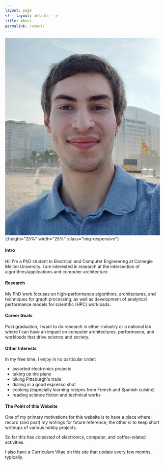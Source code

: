 ```yaml
---
layout: page
<!-- layout: default -->
title: About
permalink: /about/
---
```


![Me, in Rio at my first Conference](/images/me.png){:height="25%" width="25%" :class="img-responsive"}

#### Intro
Hi! I'm a PhD student in Electrical and Computer Engineering at Carnegie Mellon University. I am interested in research at the intersection of algorithms/applications and computer architecture. 

#### Research
My PhD work focuses on high-performance algorithms, architectures, and techniques for graph processing, as well as development of analytical performance models for scientific (HPC) workloads.

#### Career Goals
Post graduation, I want to do research in either industry or a national lab where I can have an impact on computer architectures, performance, and workloads that drive science and society.

#### Other Interests
In my free time, I enjoy in no particular order:
* assorted electronics projects
* taking up the piano
* biking Pittsburgh's trails
* dialing in a good espresso shot
* cooking (especially learning recipes from French and Spanish cuisine)
* reading science fiction and technical works


#### The Point of this Website
One of my primary motivations for this website is to have a place where I record (and post) my writings for future reference; the other is to keep short writeups of various hobby projects.

So far this has consisted of electronics, computer, and coffee-related activities. 

I also have a Curriculum Vitae on this site that update every few months, typically.
